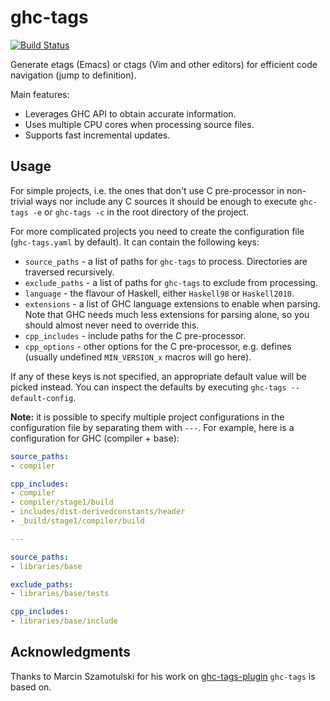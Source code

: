 # ghc-tags

[![Build Status](https://github.com/arybczak/ghc-tags/workflows/Haskell-CI/badge.svg?branch=master)](https://github.com/arybczak/ghc-tags/actions?query=branch%3Amaster)

Generate etags (Emacs) or ctags (Vim and other editors) for efficient code
navigation (jump to definition).

Main features:
* Leverages GHC API to obtain accurate information.
* Uses multiple CPU cores when processing source files.
* Supports fast incremental updates.

## Usage

For simple projects, i.e. the ones that don't use C pre-processor in non-trivial
ways nor include any C sources it should be enough to execute `ghc-tags -e` or
`ghc-tags -c` in the root directory of the project.

For more complicated projects you need to create the configuration file
(`ghc-tags.yaml` by default). It can contain the following keys:

* `source_paths` - a list of paths for `ghc-tags` to process. Directories are
  traversed recursively.
* `exclude_paths` - a list of paths for `ghc-tags` to exclude from processing.
* `language` - the flavour of Haskell, either `Haskell98` or `Haskell2010`.
* `extensions` - a list of GHC language extensions to enable when parsing. Note
  that GHC needs much less extensions for parsing alone, so you should almost
  never need to override this.
* `cpp_includes` - include paths for the C pre-processor.
* `cpp_options` - other options for the C pre-processor, e.g. defines (usually
  undefined `MIN_VERSION_x` macros will go here).

If any of these keys is not specified, an appropriate default value will be
picked instead. You can inspect the defaults by executing `ghc-tags
--default-config`.

**Note:** it is possible to specify multiple project configurations in the
configuration file by separating them with `---`. For example, here is a
configuration for GHC (compiler + base):

```yaml
source_paths:
- compiler

cpp_includes:
- compiler
- compiler/stage1/build
- includes/dist-derivedconstants/header
- _build/stage1/compiler/build

---

source_paths:
- libraries/base

exclude_paths:
- libraries/base/tests

cpp_includes:
- libraries/base/include
```

## Acknowledgments

Thanks to Marcin Szamotulski for his work on
[ghc-tags-plugin](https://github.com/coot/ghc-tags-plugin) `ghc-tags` is based on.
